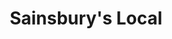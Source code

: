 ---
title: "Sainsbury's Local"
url: /edinburgh/sainsburys-local-shandwick-place/
shop: Lebensmittel
---
